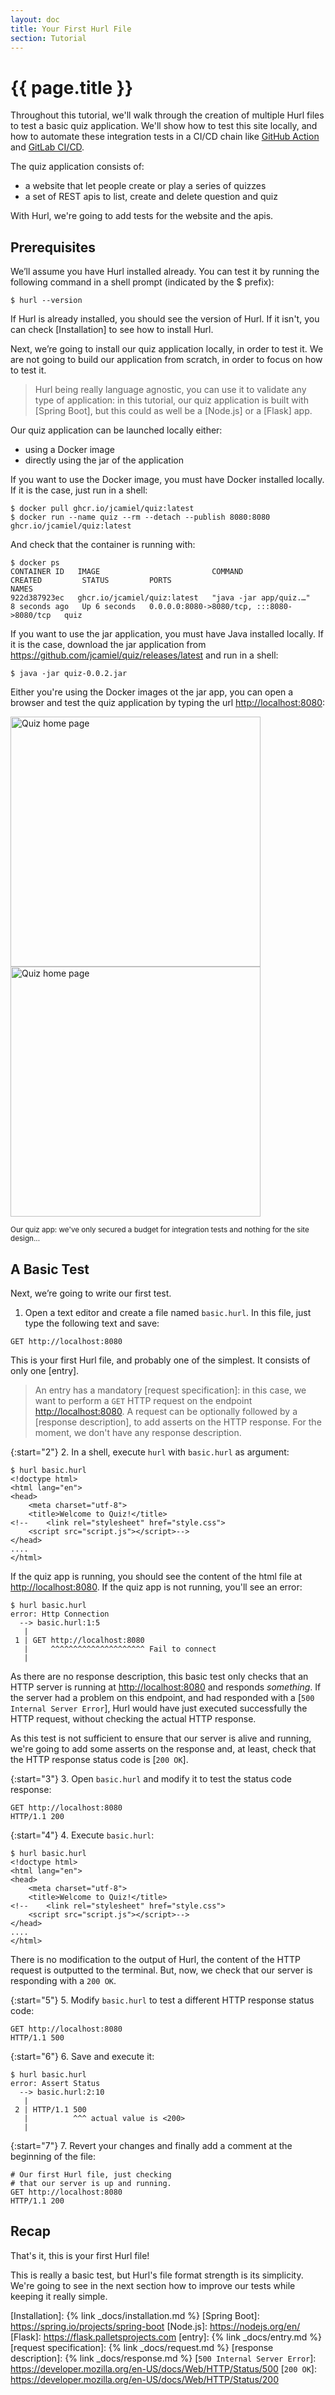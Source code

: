 ```yaml
---
layout: doc
title: Your First Hurl File
section: Tutorial
---
```

# {{ page.title }}

Throughout this tutorial, we'll walk through the creation of multiple 
Hurl files to test a basic quiz application. We'll show how to test 
this site locally, and how to automate these integration tests in a CI/CD 
chain like [GitHub Action] and [GitLab CI/CD].

The quiz application consists of:

- a website that let people create or play a series of quizzes
- a set of REST apis to list, create and delete question and quiz

With Hurl, we're going to add tests for the website and the apis.

## Prerequisites

We’ll assume you have Hurl installed already. You can test it by running the 
following command in a shell prompt (indicated by the $ prefix):

```
$ hurl --version
```

If Hurl is already installed, you should see the version of Hurl. If it isn't, you
can check [Installation] to see how to install Hurl. 

Next, we’re going to install our quiz application locally, in order to test it. We are
not going to build our application from scratch, in order to focus on how to test it.

> Hurl being really language agnostic, you can use it to validate any type of application: in 
> this tutorial, our quiz application is built with [Spring Boot],
> but this could as well be a [Node.js] or a [Flask] app.

Our quiz application can be launched locally either:

- using a Docker image
- directly using the jar of the application

If you want to use the Docker image, you must have Docker installed locally. If it is the case, 
just run in a shell:

```
$ docker pull ghcr.io/jcamiel/quiz:latest
$ docker run --name quiz --rm --detach --publish 8080:8080 ghcr.io/jcamiel/quiz:latest
```

And check that the container is running with:

```
$ docker ps
CONTAINER ID   IMAGE                         COMMAND                  CREATED         STATUS         PORTS                                       NAMES
922d387923ec   ghcr.io/jcamiel/quiz:latest   "java -jar app/quiz.…"   8 seconds ago   Up 6 seconds   0.0.0.0:8080->8080/tcp, :::8080->8080/tcp   quiz
```

If you want to use the jar application, you must have Java installed locally. If it is the case, download
the jar application from <https://github.com/jcamiel/quiz/releases/latest> and run in a shell:

```
$ java -jar quiz-0.0.2.jar 
```

Either you're using the Docker images ot the jar app, you can open a browser and test the quiz application by
typing the url <http://localhost:8080>:

<div>
     <img class="light-img" src="{{ '/assets/img/quiz-light.png' | prepend:site.baseurl }}" width="400px" alt="Quiz home page"/>
     <img class="dark-img" src="{{ '/assets/img/quiz-dark.png' | prepend:site.baseurl }}" width="400px" alt="Quiz home page"/>
</div>

<small>Our quiz app: we've only secured a budget for integration tests and nothing for the site design...</small>

## A Basic Test

Next, we’re going to write our first test. 

1. Open a text editor and create a file named `basic.hurl`. In this file, just type the following text and save:

```hurl
GET http://localhost:8080
```

This is your first Hurl file, and probably one of the simplest. It consists of only one [entry].

> An entry has a mandatory [request specification]: in this case, we want to perform a 
> `GET` HTTP request on the endpoint <http://localhost:8080>. A request can be optionally followed by a [response 
> description], to add asserts on the HTTP response. For the moment, we don't have any response description.

{:start="2"}
2. In a shell, execute `hurl` with `basic.hurl` as argument:

```
$ hurl basic.hurl
<!doctype html>
<html lang="en">
<head>
    <meta charset="utf-8">
    <title>Welcome to Quiz!</title>
<!--    <link rel="stylesheet" href="style.css">
    <script src="script.js"></script>-->
</head>
....
</html>
```

If the quiz app is running, you should see the content of the html file at <http://localhost:8080>. If the quiz app 
is not running, you'll see an error:

```
$ hurl basic.hurl 
error: Http Connection
  --> basic.hurl:1:5
   |
 1 | GET http://localhost:8080
   |     ^^^^^^^^^^^^^^^^^^^^^ Fail to connect
   |
```


As there are no response description, this basic test only checks that an HTTP server is running at 
<http://localhost:8080> and responds _something_. If the server had a problem on this endpoint, and had responded 
with a [`500 Internal Server Error`], Hurl would have just executed successfully the HTTP request, 
without checking the actual HTTP response. 

As this test is not sufficient to ensure that our server is alive and running, we're going to add some asserts on 
the response and, at least, check that the HTTP response status code is [`200 OK`]. 

{:start="3"}
3. Open `basic.hurl` and modify it to test the status code response:

```hurl
GET http://localhost:8080
HTTP/1.1 200
```

{:start="4"}
4. Execute `basic.hurl`:

```
$ hurl basic.hurl
<!doctype html>
<html lang="en">
<head>
    <meta charset="utf-8">
    <title>Welcome to Quiz!</title>
<!--    <link rel="stylesheet" href="style.css">
    <script src="script.js"></script>-->
</head>
....
</html>
```

There is no modification to the output of Hurl, the content of the HTTP request is outputted to the terminal. But, now, 
we check that our server is responding with a `200 OK`. 

{:start="5"}
5. Modify `basic.hurl` to test a different HTTP response status code:

```hurl
GET http://localhost:8080
HTTP/1.1 500
```

{:start="6"}
6. Save and execute it:

```
$ hurl basic.hurl
error: Assert Status
  --> basic.hurl:2:10
   |
 2 | HTTP/1.1 500
   |          ^^^ actual value is <200>
   |
```

{:start="7"}
7. Revert your changes and finally add a comment at the beginning of the file:

```hurl
# Our first Hurl file, just checking
# that our server is up and running.
GET http://localhost:8080
HTTP/1.1 200
```

## Recap

That's it, this is your first Hurl file! 

This is really a basic test, but Hurl's file format strength is its simplicity.
We're going to see in the next section how to improve our tests while keeping it really simple.

[GitHub Action]: https://github.com/features/actions
[GitLab CI/CD]: https://docs.gitlab.com/ee/ci/
[Installation]: {% link _docs/installation.md %}
[Spring Boot]: https://spring.io/projects/spring-boot
[Node.js]: https://nodejs.org/en/
[Flask]: https://flask.palletsprojects.com
[entry]: {% link _docs/entry.md %}
[request specification]: {% link _docs/request.md %}
[response description]: {% link _docs/response.md %}
[`500 Internal Server Error`]: https://developer.mozilla.org/en-US/docs/Web/HTTP/Status/500
[`200 OK`]: https://developer.mozilla.org/en-US/docs/Web/HTTP/Status/200 




